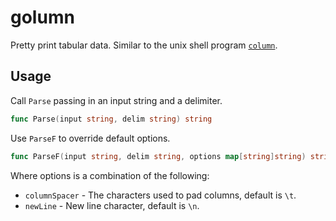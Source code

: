 # golumn

Pretty print tabular data. Similar to the unix shell program [`column`](http://linux.about.com/library/cmd/blcmdl1_column.htm).

## Usage

Call `Parse` passing in an input string and a delimiter.

```go
func Parse(input string, delim string) string
```

Use `ParseF` to override default options.

```go
func ParseF(input string, delim string, options map[string]string) string
```

Where options is a combination of the following:

* `columnSpacer` - The characters used to pad columns, default is `\t`.
* `newLine` - New line character, default is `\n`.